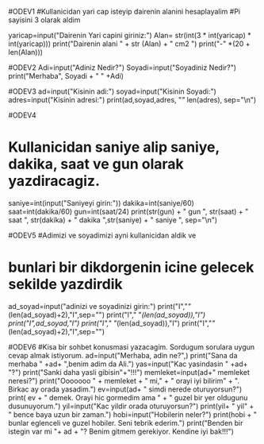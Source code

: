 #ODEV1
#Kullanicidan yari cap isteyip dairenin alanini hesaplayalim
#Pi sayisini 3 olarak aldim

yaricap=input("Dairenin Yari capini giriniz:")
Alan= str(int(3 * int(yaricap) * int(yaricap)))
print("Dairenin alani " + str (Alan) + " cm2 ")
print("-" *(20 + len(Alan)))


#ODEV2
Adi=input("Adiniz Nedir?")
Soyadi=input("Soyadiniz Nedir?")
print("Merhaba", Soyadi + "   " +Adi)


#ODEV3
ad=input("Kisinin adi:")
soyad=input("Kisinin Soyadi:")
adres=input("Kisinin adresi:")
print(ad,soyad,adres, "*"* len(adres), sep="\n")


#ODEV4
# Kullanicidan saniye alip saniye, dakika, saat ve gun olarak yazdiracagiz.
saniye=int(input("Saniyeyi girin:"))
dakika=int(saniye/60)
saat=int(dakika/60)
gun=int(saat/24)
print(str(gun) + " gun ", str(saat) + " saat ", str(dakika) + " dakika ",str(saniye) + " saniye ", sep="\n")


#ODEV5
#Adimizi ve soyadimizi ayni kullanicidan aldik ve
# bunlari bir dikdorgenin icine gelecek sekilde yazdirdik
ad_soyad=input("adinizi ve soyadinizi girin:")
print("I","*"*(len(ad_soyad)+2),"I",sep="")
print("I"," "*(len(ad_soyad)),"I")
print("I",ad_soyad,"I")
print("I"," "*(len(ad_soyad)),"I")
print("I","*"*(len(ad_soyad)+2),"I",sep="")


#ODEV6
#Kisa bir sohbet konusmasi yazacagim. Sordugum sorulara uygun cevap almak istiyorum.
ad=input("Merhaba, adin ne?",)
print("Sana da merhaba " +ad+ ",benim adim da Ali.")
yas=input("Kac yasindasin " +ad+ "?")
print("Sanki daha yasli gibisin"+"!!!")
memleket=input(ad+" memleket neresi?")
print("Ooooooo " + memleket + " mi," + " orayi iyi bilirim" +  ". Birkac ay orada yasadim.")
ev=input(ad+ " simdi nerede oturuyorsun?")
print( ev + " demek. Orayi hic gormedim ama " + " guzel bir yer oldugunu dusunuyorum.")
yil=input("Kac yildir orada oturuyorsun?")
print(yil+ " yil" + " bence baya uzun bir zaman.")
hobi=input("Hobilerin neler?")
print(hobi + " bunlar eglenceli ve guzel hobiler. Seni tebrik ederim.")
print("Benden bir istegin var mi "+ ad + "? Benim gitmem gerekiyor. Kendine iyi bak!!!")








 










 

